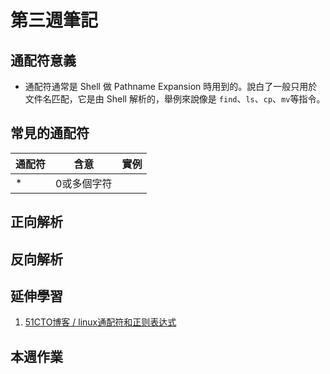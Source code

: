 # 第三週筆記
## 通配符意義
* 通配符通常是 Shell 做 Pathname Expansion 時用到的。說白了一般只用於文件名匹配，它是由 Shell 解析的，舉例來說像是 `find`、`ls`、`cp`、`mv`等指令。

## 常見的通配符
| 通配符 | 含意 | 實例 |
| ----- | ----- | ----- |
| * | 0或多個字符 | 

## 正向解析

## 反向解析

## 延伸學習
1. [51CTO博客 / linux通配符和正则表达式](https://blog.51cto.com/qibingtuan/1970593)

## 本週作業

